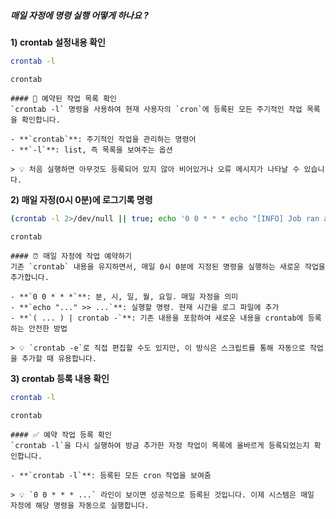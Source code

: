 ##### 매일 자정에 명령 실행 어떻게 하나요 ? #####

**1) crontab 설정내용 확인**

```bash
crontab -l
```

```tech
crontab
```

```desc
#### 📜 예약된 작업 목록 확인
`crontab -l` 명령을 사용하여 현재 사용자의 `cron`에 등록된 모든 주기적인 작업 목록을 확인합니다.

- **`crontab`**: 주기적인 작업을 관리하는 명령어
- **`-l`**: list, 즉 목록을 보여주는 옵션

> 💡 처음 실행하면 아무것도 등록되어 있지 않아 비어있거나 오류 메시지가 나타날 수 있습니다.
```

**2) 매일 자정(0시 0분)에 로그기록 명령**

```bash
(crontab -l 2>/dev/null || true; echo '0 0 * * * echo "[INFO] Job ran at $(date)" >> /tmp/midnight_job.log') | crontab -

```

```tech
crontab
```

```desc
#### ⏰ 매일 자정에 작업 예약하기
기존 `crontab` 내용을 유지하면서, 매일 0시 0분에 지정된 명령을 실행하는 새로운 작업을 추가합니다.

- **`0 0 * * *`**: 분, 시, 일, 월, 요일. 매일 자정을 의미
- **`echo "..." >> ...`**: 실행할 명령. 현재 시간을 로그 파일에 추가
- **`( ... ) | crontab -`**: 기존 내용을 포함하여 새로운 내용을 crontab에 등록하는 안전한 방법

> 💡 `crontab -e`로 직접 편집할 수도 있지만, 이 방식은 스크립트를 통해 자동으로 작업을 추가할 때 유용합니다.
```

**3) crontab 등록 내용 확인**

```bash
crontab -l
```

```tech
crontab
```

```desc
#### ✅ 예약 작업 등록 확인
`crontab -l`을 다시 실행하여 방금 추가한 자정 작업이 목록에 올바르게 등록되었는지 확인합니다.

- **`crontab -l`**: 등록된 모든 cron 작업을 보여줌

> 💡 `0 0 * * * ...` 라인이 보이면 성공적으로 등록된 것입니다. 이제 시스템은 매일 자정에 해당 명령을 자동으로 실행합니다.
```
